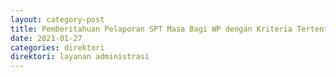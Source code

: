 ```yaml
---
layout: category-post
title: Pemberitahuan Pelaporan SPT Masa Bagi WP dengan Kriteria Tertentu ya dapat Melaporkan Beberapa Masa Pajak dalam Satu SPT Masa
date: 2021-01-27
categories: direktori
direktori: layanan administrasi
---
```

